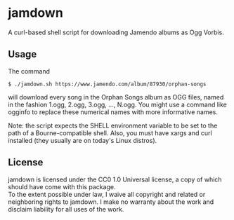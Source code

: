 # jamdown
A curl-based shell script for downloading Jamendo albums as Ogg Vorbis.

## Usage
The command

    $ ./jamdown.sh https://www.jamendo.com/album/87930/orphan-songs

will download every song in the Orphan Songs album as OGG files,
named in the fashion 1.ogg, 2.ogg, 3.ogg, ..., N.ogg.  You might
use a command like ogginfo to replace these numerical names with
more informative names.

Note: the script expects the SHELL environment variable to be set
to the path of a Bourne-compatible shell.  Also, you must have
xargs and curl installed (they usually are on today's Linux distros).

## License
jamdown is licensed under the CC0 1.0 Universal license, a copy
of which should have come with this package.  
To the extent possible under law, I waive all copyright
and related or neighboring rights to jamdown.  I make no
warranty about the work and disclaim liability for all uses
of the work.

